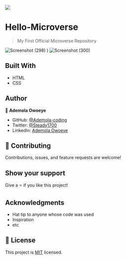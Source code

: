 ![](https://img.shields.io/badge/Microverse-blueviolet)


# Hello-Microverse

> My First Official Microverse Repository 

![Screenshot (298)](https://user-images.githubusercontent.com/96092850/176784710-2d104970-2617-44c3-be48-4aa7c6e1747d.png)
)
![Screenshot (300)](https://user-images.githubusercontent.com/96092850/176784810-f42f9ed2-426a-4b4a-9408-39fda5b858c5.png)


## Built With

- HTML
- CSS



## Author

👤 **Ademola Owoeye**


- GitHub: [@Ademola-coding](https://github.com/Ademola-coding)
- Twitter: [@Steady1700](https://twitter.com/steady1700)
- LinkedIn: [Ademola Owoeye](https://www.linkedin.com/in/ademola-owoeye-0bb344223/)


## 🤝 Contributing

Contributions, issues, and feature requests are welcome!


## Show your support

Give a ⭐️ if you like this project!

## Acknowledgments

- Hat tip to anyone whose code was used
- Inspiration
- etc

## 📝 License

This project is [MIT](./MIT.md) licensed.

